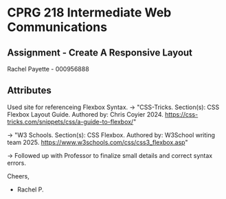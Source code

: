 # CPRG 218 Intermediate Web Communications
## Assignment - Create A Responsive Layout
Rachel Payette - 000956888

## Attributes

Used site for referenceing Flexbox Syntax.
→
"CSS-Tricks. Section(s): CSS Flexbox Layout Guide. Authored by: 
Chris Coyier 2024. 
https://css-tricks.com/snippets/css/a-guide-to-flexbox/"

→
"W3 Schools. Section(s): CSS Flexbox. Authored by: W3School writing team 2025. 
https://www.w3schools.com/css/css3_flexbox.asp"

→
Followed up with Professor to finalize small details and correct syntax errors. 


Cheers, 
- Rachel P. 
